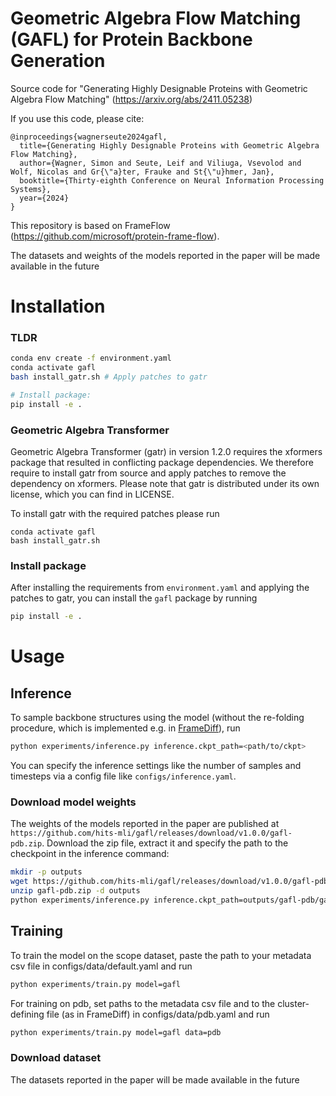 # Geometric Algebra Flow Matching (GAFL) for Protein Backbone Generation

Source code for "Generating Highly Designable Proteins with Geometric Algebra Flow Matching" (https://arxiv.org/abs/2411.05238)

If you use this code, please cite:

```
@inproceedings{wagnerseute2024gafl,
  title={Generating Highly Designable Proteins with Geometric Algebra Flow Matching},
  author={Wagner, Simon and Seute, Leif and Viliuga, Vsevolod and Wolf, Nicolas and Gr{\"a}ter, Frauke and St{\"u}hmer, Jan},
  booktitle={Thirty-eighth Conference on Neural Information Processing Systems},
  year={2024}
}
```

This repository is based on FrameFlow (https://github.com/microsoft/protein-frame-flow).

The datasets and weights of the models reported in the paper will be made available in the future

# Installation

### TLDR

```bash
conda env create -f environment.yaml
conda activate gafl
bash install_gatr.sh # Apply patches to gatr

# Install package:
pip install -e .
```

### Geometric Algebra Transformer
Geometric Algebra Transformer (gatr) in version 1.2.0 requires the xformers package that resulted in conflicting package dependencies. We therefore require to install gatr from source and apply patches to remove the dependency on xformers. Please note that gatr is distributed under its own license, which you can find in LICENSE.

To install gatr with the required patches please run
```
conda activate gafl
bash install_gatr.sh
```

### Install package
After installing the requirements from `environment.yaml` and applying the patches to gatr, you can install the `gafl` package by running
```bash
pip install -e .
```

# Usage

## Inference

To sample backbone structures using the model (without the re-folding procedure, which is implemented e.g. in [FrameDiff](https://github.com/jasonkyuyim/se3_diffusion)), run
```bash
python experiments/inference.py inference.ckpt_path=<path/to/ckpt>
```

You can specify the inference settings like the number of samples and timesteps via a config file like `configs/inference.yaml`.

### Download model weights

The weights of the models reported in the paper are published at `https://github.com/hits-mli/gafl/releases/download/v1.0.0/gafl-pdb.zip`. Download the zip file, extract it and specify the path to the checkpoint in the inference command:
```bash
mkdir -p outputs
wget https://github.com/hits-mli/gafl/releases/download/v1.0.0/gafl-pdb.zip
unzip gafl-pdb.zip -d outputs
python experiments/inference.py inference.ckpt_path=outputs/gafl-pdb/gafl321.ckpt
```



## Training

To train the model on the scope dataset, paste the path to your metadata csv file in configs/data/default.yaml and run

```bash
python experiments/train.py model=gafl
```

For training on pdb, set paths to the metadata csv file and to the cluster-defining file (as in FrameDiff) in configs/data/pdb.yaml and run

```bash
python experiments/train.py model=gafl data=pdb
```

### Download dataset

The datasets reported in the paper will be made available in the future
